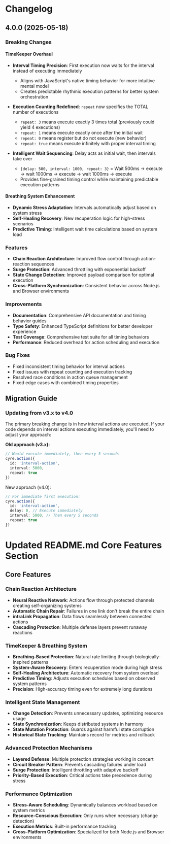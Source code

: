 # Changelog

## 4.0.0 (2025-05-18)

### Breaking Changes

#### TimeKeeper Overhaul

- **Interval Timing Precision**: First execution now waits for the interval instead of executing immediately

  - Aligns with JavaScript's native timing behavior for more intuitive mental model
  - Creates predictable rhythmic execution patterns for better system orchestration

- **Execution Counting Redefined**: `repeat` now specifies the TOTAL number of executions

  - `repeat: 3` means execute exactly 3 times total (previously could yield 4 executions)
  - `repeat: 1` means execute exactly once after the initial wait
  - `repeat: 0` means register but do not execute (new behavior)
  - `repeat: true` means execute infinitely with proper interval timing

- **Intelligent Wait Sequencing**: Delay acts as initial wait, then intervals take over
  - `{delay: 500, interval: 1000, repeat: 3}` = Wait 500ms → execute → wait 1000ms → execute → wait 1000ms → execute
  - Provides fine-grained timing control while maintaining predictable execution patterns

#### Breathing System Enhancement

- **Dynamic Stress Adaptation**: Intervals automatically adjust based on system stress
- **Self-Healing Recovery**: New recuperation logic for high-stress scenarios
- **Predictive Timing**: Intelligent wait time calculations based on system load

### Features

- **Chain Reaction Architecture**: Improved flow control through action-reaction sequences
- **Surge Protection**: Advanced throttling with exponential backoff
- **State Change Detection**: Improved payload comparison for optimal execution
- **Cross-Platform Synchronization**: Consistent behavior across Node.js and Browser environments

### Improvements

- **Documentation**: Comprehensive API documentation and timing behavior guides
- **Type Safety**: Enhanced TypeScript definitions for better developer experience
- **Test Coverage**: Comprehensive test suite for all timing behaviors
- **Performance**: Reduced overhead for action scheduling and execution

### Bug Fixes

- Fixed inconsistent timing behavior for interval actions
- Fixed issues with repeat counting and execution tracking
- Resolved race conditions in action queue management
- Fixed edge cases with combined timing properties

## Migration Guide

### Updating from v3.x to v4.0

The primary breaking change is in how interval actions are executed. If your code depends on interval actions executing immediately, you'll need to adjust your approach:

**Old approach (v3.x):**

```typescript
// Would execute immediately, then every 5 seconds
cyre.action({
  id: 'interval-action',
  interval: 5000,
  repeat: true
})
```

New approach (v4.0):

```typescript
// For immediate first execution:
cyre.action({
  id: 'interval-action',
  delay: 0, // Execute immediately
  interval: 5000, // Then every 5 seconds
  repeat: true
})
```

# Updated README.md Core Features Section

## Core Features

### Chain Reaction Architecture

- **Neural Reactive Network**: Actions flow through protected channels creating self-organizing systems
- **Automatic Chain Repair**: Failures in one link don't break the entire chain
- **intraLink Propagation**: Data flows seamlessly between connected actions
- **Cascading Protection**: Multiple defense layers prevent runaway reactions

### TimeKeeper & Breathing System

- **Breathing-Based Protection**: Natural rate limiting through biologically-inspired patterns
- **System-Aware Recovery**: Enters recuperation mode during high stress
- **Self-Healing Architecture**: Automatic recovery from system overload
- **Predictive Timing**: Adjusts execution schedules based on observed system patterns
- **Precision**: High-accuracy timing even for extremely long durations

### Intelligent State Management

- **Change Detection**: Prevents unnecessary updates, optimizing resource usage
- **State Synchronization**: Keeps distributed systems in harmony
- **State Mutation Protection**: Guards against harmful state corruption
- **Historical State Tracking**: Maintains record for metrics and rollback

### Advanced Protection Mechanisms

- **Layered Defense**: Multiple protection strategies working in concert
- **Circuit Breaker Pattern**: Prevents cascading failures under load
- **Surge Protection**: Intelligent throttling with adaptive backoff
- **Priority-Based Execution**: Critical actions take precedence during stress

### Performance Optimization

- **Stress-Aware Scheduling**: Dynamically balances workload based on system metrics
- **Resource-Conscious Execution**: Only runs when necessary (change detection)
- **Execution Metrics**: Built-in performance tracking
- **Cross-Platform Optimization**: Specialized for both Node.js and Browser environments
